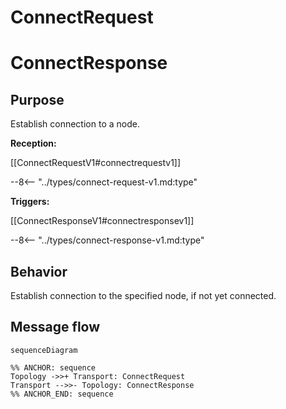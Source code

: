 <div class="message" markdown>


# ConnectRequest
# ConnectResponse

## Purpose

Establish connection to a node.

<!-- --8<-- [start:type] -->
**Reception:**

[[ConnectRequestV1#connectrequestv1]]

--8<-- "../types/connect-request-v1.md:type"

**Triggers:**

[[ConnectResponseV1#connectresponsev1]]

--8<-- "../types/connect-response-v1.md:type"
<!-- --8<-- [end:type] -->

## Behavior

Establish connection to the specified node, if not yet connected.

## Message flow

<!-- --8<-- [start:messages] -->
```mermaid
sequenceDiagram

%% ANCHOR: sequence
Topology ->>+ Transport: ConnectRequest
Transport -->>- Topology: ConnectResponse
%% ANCHOR_END: sequence
```
<!-- --8<-- [end:messages] -->

</div>
